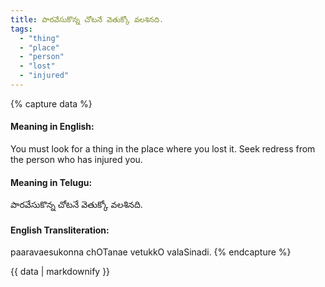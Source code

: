 ```yaml
---
title: పారవేసుకొన్న చోటనే వెతుక్కో వలశినది.
tags:
  - "thing"
  - "place"
  - "person"
  - "lost"
  - "injured"
---
```


{% capture data %}
#### Meaning in English:
You must look for a thing in the place where you lost it.
Seek redress from the person who has injured you.

#### Meaning in Telugu:
పారవేసుకొన్న చోటనే వెతుక్కో వలశినది.

#### English Transliteration:
paaravaesukonna chOTanae vetukkO valaSinadi.
{% endcapture %}

<div class="notice">{{ data | markdownify }}</div>

